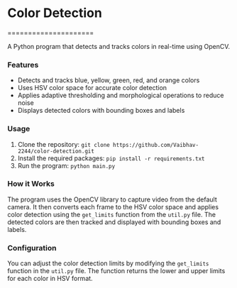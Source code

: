 # Color Detection
=====================

A Python program that detects and tracks colors in real-time using OpenCV.

### Features

* Detects and tracks blue, yellow, green, red, and orange colors
* Uses HSV color space for accurate color detection
* Applies adaptive thresholding and morphological operations to reduce noise
* Displays detected colors with bounding boxes and labels

### Usage

1. Clone the repository: `git clone https://github.com/Vaibhav-2244/color-detection.git`
2. Install the required packages: `pip install -r requirements.txt`
3. Run the program: `python main.py`

### How it Works

The program uses the OpenCV library to capture video from the default camera. It then converts each frame to the HSV color space and applies color detection using the `get_limits` function from the `util.py` file. The detected colors are then tracked and displayed with bounding boxes and labels.

### Configuration

You can adjust the color detection limits by modifying the `get_limits` function in the `util.py` file. The function returns the lower and upper limits for each color in HSV format.

